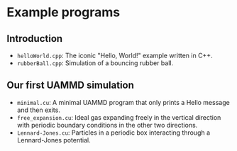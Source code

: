 # Example programs

## Introduction

* `helloWorld.cpp`: The iconic "Hello, World!" example written in C++.
* `rubberBall.cpp`: Simulation of a bouncing rubber ball.

## Our first UAMMD simulation

* `minimal.cu`: A minimal UAMMD program that only prints a Hello message and
  then exits.
* `free_expansion.cu`: Ideal gas expanding freely in the vertical direction with
  periodic boundary conditions in the other two directions.
* `Lennard-Jones.cu`: Particles in a periodic box interacting through a
  Lennard-Jones potential.

